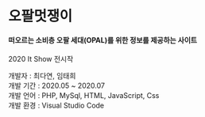 # 오팔멋쟁이
#### 떠오르는 소비층 오팔 세대(OPAL)를 위한 정보를 제공하는 사이트
2020 It Show 전시작

개발자 : 최다연, 임태희 <br/>
개발 기간 : 2020.05 ~ 2020.07 <br/>
개발 언어 : PHP, MySql, HTML, JavaScript, Css <br/>
개발 환경 : Visual Studio Code
